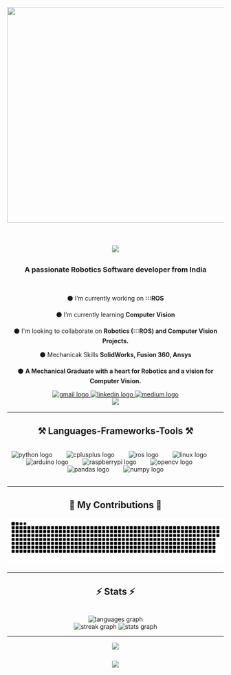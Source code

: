 <div align="center">
<img src="https://github.com/aaqibmahamood/aaqibmahamood/blob/master/S4CJr.gif" width="1000" height="500"/> 
<div>
<h1 align="center">
    <img src="https://readme-typing-svg.herokuapp.com/?font=Righteous&size=35&center=true&vCenter=true&width=500&height=70&duration=4000&lines=Hi+There!;+I'm+Aaqib+Mahamood!;" />
</h1>

<h3 align="center">A passionate Robotics Software developer from India</h3>

<br/>

<div align="center">
 
 ⚫ I’m currently working on **:::ROS**
 
 ⚫ I’m currently learning **Computer Vision**

 ⚫ I'm looking to collaborate on  **Robotics (:::ROS) and Computer Vision Projects.**

 ⚫ Mechanicak Skills **SolidWorks, Fusion 360, Ansys**

 ⚫ **A Mechanical Graduate with a heart for Robotics and a vision for Computer Vision.**
 
 </div>
 
<div align="center"> 
  <a href="mailto:aaqib.mahamood@gmail.com">
     <img src="https://raw.githubusercontent.com/maurodesouza/profile-readme-generator/master/src/assets/icons/social/gmail/default.svg" width="75" height="50" alt="gmail logo"  />
  </a>
  <a href="https://linkedin.com/in/aaqib-mahamood/" target="_blank">
    <img src="https://raw.githubusercontent.com/maurodesouza/profile-readme-generator/master/src/assets/icons/social/linkedin/default.svg" width="75" height="50" alt="linkedin logo"  />
  </a>
  <a href="https://medium.com/@aaqibmahamood" target="_blank">
     <img src="https://raw.githubusercontent.com/maurodesouza/profile-readme-generator/master/src/assets/icons/social/medium/default.svg" width="75" height="50" alt="medium logo"  />
  </a>
</div>

<div align="center">
  <img height="500" src="https://s11.gifyu.com/images/S4Coi.gif"  />
</div>
 <hr/>
<h2 align="center">⚒️ Languages-Frameworks-Tools ⚒️</h2>
<br/>
<div align="center">
    <img src="https://cdn.jsdelivr.net/gh/devicons/devicon/icons/python/python-original.svg" height="50" alt="python logo"  />
    <img width="25" />
    <img src="https://cdn.jsdelivr.net/gh/devicons/devicon/icons/cplusplus/cplusplus-original.svg" height="50" alt="cplusplus logo"  />
    <img width="25" />
    <img src="https://skillicons.dev/icons?i=ros" height="50" alt="ros logo"  />
    <img width="25" />
    <img src="https://cdn.jsdelivr.net/gh/devicons/devicon/icons/linux/linux-original.svg" height="50" alt="linux logo"  />
    <img width="25" />
    <img src="https://cdn.jsdelivr.net/gh/devicons/devicon/icons/arduino/arduino-original.svg" height="50" alt="arduino logo"  />
    <img width="25" />
    <img src="https://cdn.jsdelivr.net/gh/devicons/devicon/icons/raspberrypi/raspberrypi-original.svg" height="50" alt="raspberrypi logo"  />
    <img width="25" />
    <img src="https://cdn.jsdelivr.net/gh/devicons/devicon/icons/opencv/opencv-original.svg" height="50" alt="opencv logo"  />
    <img width="25" />
    <img src="https://cdn.jsdelivr.net/gh/devicons/devicon/icons/pandas/pandas-original.svg" height="50" alt="pandas logo"  />
    <img width="25" />
    <img src="https://cdn.jsdelivr.net/gh/devicons/devicon/icons/numpy/numpy-original.svg" height="50" alt="numpy logo"  />
</div>
<br/>
<hr>
<div align="center">
  <h2>🐍 My Contributions 🐍</h2>
  <img alt="snake eating my contributions" src="https://raw.githubusercontent.com/aaqibmahamood/aaqibmahamood/output/github-contribution-grid-snake.svg" />
  <br/>
<div>
<hr>
<h2 align="center">⚡ Stats ⚡</h2>
<br>
<div align=center>
 <img src="https://github-readme-stats.vercel.app/api/top-langs?username=aaqibmahamood&locale=en&hide_title=false&layout=compact&card_width=500&langs_count=5&theme=chartreuse-dark&hide_border=true&order=2" height="200" alt="languages graph">
<div>
  <img src="https://streak-stats.demolab.com?user=aaqibmahamood&locale=en&mode=daily&theme=chartreuse-dark&hide_border=true&border_radius=5&order=3" height="180" alt="streak graph">    
  <img src="https://github-readme-stats.vercel.app/api?username=aaqibmahamood&hide_title=false&hide_rank=false&show_icons=true&include_all_commits=true&count_private=true&disable_animations=false&theme=chartreuse-dark&locale=en&hide_border=true&order=2" height="180" alt="stats graph">
<hr/>
<div align="center">
  <img src="https://profile-counter.glitch.me/aaqibmahamood/count.svg?"  />
</div>
<h3 align="center">
    <img src="https://readme-typing-svg.herokuapp.com/?font=Righteous&size=25&center=true&vCenter=true&width=500&height=70&duration=4000&lines=Thanks+for+visiting!+✌️;+Shoot+me+a+message+on+Linkedin!;I'm+always+down+to+collab+:)">
</h3>
